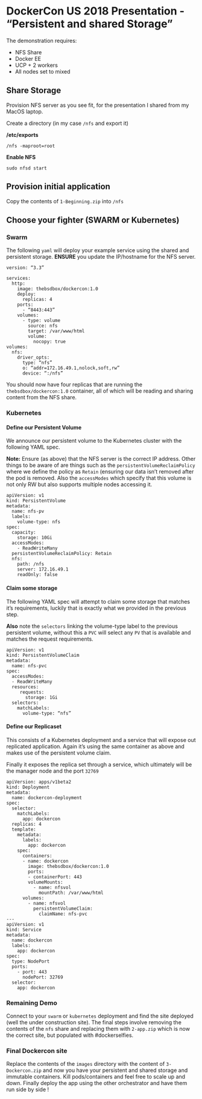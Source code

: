 # DockerCon US 2018 Presentation - “Persistent and shared Storage”

The demonstration requires:

- NFS Share
- Docker EE
- UCP + 2 workers
- All nodes set to mixed

## Share Storage

Provision NFS server as you see fit, for the presentation I shared from my MacOS laptop.

Create a directory (in my case `/nfs` and export it)

**/etc/exports**

```
/nfs -maproot=root
```

**Enable NFS**

```
sudo nfsd start
```

## Provision initial application

Copy the contents of `1-Beginning.zip` into `/nfs`

## Choose your fighter (**SWARM** or **Kubernetes**)

### Swarm

The following `yaml` will deploy your example service using the shared and persistent storage. **ENSURE** you update the IP/hostname for the NFS server.

```
version: “3.3”

services:
  http:
    image: thebsdbox/dockercon:1.0
    deploy:
      replicas: 4
    ports:
      - “8443:443”
    volumes:
      - type: volume
        source: nfs
        target: /var/www/html 
        volume:
          nocopy: true
volumes:
  nfs:
    driver_opts:
      type: “nfs”
      o: “addr=172.16.49.1,nolock,soft,rw”
      device: “:/nfs”
```

You should now have four replicas that are running the `thebsdbox/dockercon:1.0` container, all of which will be reading and sharing content from the NFS share.

### Kubernetes

#### Define our Persistent Volume

We announce our persistent volume to the Kubernetes cluster with the following YAML spec.

**Note:** Ensure (as above) that the NFS server is the correct IP address. Other things to be aware of are things such as the `persistentVolumeReclaimPolicy` where we define the policy as `Retain` (ensuring our data isn’t removed after the pod is removed. Also the `accessModes` which specify that this volume is not only RW but also supports multiple nodes accessing it.

```
apiVersion: v1
kind: PersistentVolume
metadata:
  name: nfs-pv
  labels: 
    volume-type: nfs
spec:
  capacity:
    storage: 10Gi 
  accessModes:
    - ReadWriteMany 
  persistentVolumeReclaimPolicy: Retain 
  nfs: 
    path: /nfs 
    server: 172.16.49.1
    readOnly: false
```

#### Claim some storage

The following YAML spec will attempt to claim some storage that matches it’s requirements, luckily that is exactly what we provided in the previous step.

**Also** note the `selectors` linking the volume-type label to the previous persistent volume, without this a `PVC` will select any `PV` that is available and matches the request requirements.

```
apiVersion: v1
kind: PersistentVolumeClaim
metadata:
  name: nfs-pvc  
spec:
  accessModes:
  - ReadWriteMany      
  resources:
     requests:
       storage: 1Gi
  selectors:
    matchLabels:
      volume-type: “nfs”  
```

#### Define our Replicaset

This consists of a Kubernetes deployment and a service that will expose out replicated application. Again it’s using the same container as above and makes use of the persistent volume claim.

Finally it exposes the replica set through a service, which ultimately will be the manager node and the port `32769`

```
apiVersion: apps/v1beta2
kind: Deployment
metadata:
  name: dockercon-deployment
spec:
  selector:
    matchLabels:
      app: dockercon
  replicas: 4
  template:
    metadata:
      labels:
        app: dockercon
    spec:
      containers:
      - name: dockercon
        image: thebsdbox/dockercon:1.0
        ports:
        - containerPort: 443
        volumeMounts:
          - name: nfsvol 
            mountPath: /var/www/html 
      volumes:
        - name: nfsvol
          persistentVolumeClaim:
            claimName: nfs-pvc
---  
apiVersion: v1
kind: Service
metadata:
  name: dockercon
  labels:
    app: dockercon
spec:
  type: NodePort
  ports:
    - port: 443
      nodePort: 32769
  selector:
    app: dockercon
```

### Remaining Demo

Connect to your `swarm` or `kubernetes` deployment and find the site deployed (well the under construction site). The final steps involve removing the contents of the `nfs` share and replacing them with `2-app.zip` which is now the correct site, but populated with #dockerselfies. 

### Final Dockercon site

Replace the contents of the `images` directory with the content of `3-Dockercon.zip` and now you have your persistent and shared storage and immutable containers. Kill pods/containers and feel free to scale up and down. Finally deploy the app using the other orchestrator and have them run side by side !